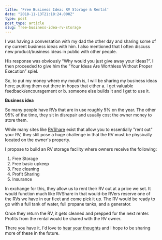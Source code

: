 ```yaml
---
title: 'Free Business Idea: RV Storage & Rental'
date: "2018-11-13T21:18:24.000Z"
type: post 
post_type: article
slug: free-business-idea-rv-storage
---
```

I was having a conversation with my dad the other day and sharing some of my current business ideas with him.  I also mentioned that I often discuss new product/business ideas in public with other people.

His response was obviously “Why would you just give away your ideas?”.  I then proceeded to give him the &quot;Your Ideas Are Worthless Without Proper Execution” spiel.  

So, to put my money where my mouth is, I will be sharing my business ideas here; putting them out there in hopes that either a. I get valuable feedback/encouragement or b. someone else builds it and I get to use it. 

**Business idea**

So many people have RVs that are in use roughly 5% on the year.  The other 95% of the time, they sit in disrepair and usually cost the owner money to store them.

While many sites like [RVShare](https://rvshare.com/) exist that allow you to essentially &quot;rent out&quot; your RV, they still pose a huge challenge in that the RV must be physically located on the owner&#39;s property.   

I propose to build an RV storage facility where owners receive the following:

1. Free Storage
2. Free basic upkeep
3. Free cleaning
4. Profit Sharing
5. Insurance

In exchange for this, they allow us to rent their RV out at a price we set.  It would function much like RVShare in that would-be RVers reserve one of the RVs we have in our fleet and come pick it up. The RV would be ready to go with a full tank of water, full propane tanks, and a generator.

Once they return the RV, it gets cleaned and prepped for the next renter. Profits from the rental would be shared with the RV owner.

There you have it. I&#39;d love to [hear your thoughts](http://twitter.com/brandontreb) and I hope to be sharing more of these in the future.
